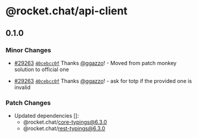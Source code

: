 # @rocket.chat/api-client

## 0.1.0

### Minor Changes

- [#29263](https://github.com/RocketChat/Rocket.Chat/pull/29263) [`40cebcc0f`](https://github.com/RocketChat/Rocket.Chat/commit/40cebcc0f1ce12b0b0d6fdf497b5399930c713bf) Thanks [@ggazzo](https://github.com/ggazzo)! - Moved from patch monkey solution to official one

- [#29263](https://github.com/RocketChat/Rocket.Chat/pull/29263) [`40cebcc0f`](https://github.com/RocketChat/Rocket.Chat/commit/40cebcc0f1ce12b0b0d6fdf497b5399930c713bf) Thanks [@ggazzo](https://github.com/ggazzo)! - ask for totp if the provided one is invalid

### Patch Changes

- Updated dependencies []:
  - @rocket.chat/core-typings@6.3.0
  - @rocket.chat/rest-typings@6.3.0
